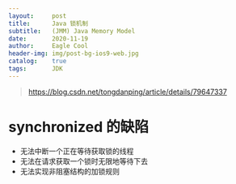 ```yaml
---
layout:     post
title:      Java 锁机制
subtitle:   (JMM) Java Memory Model
date:       2020-11-19
author:     Eagle Cool
header-img: img/post-bg-ios9-web.jpg
catalog: 	true
tags:       JDK
---
```


> https://blog.csdn.net/tongdanping/article/details/79647337

# synchronized 的缺陷

* 无法中断一个正在等待获取锁的线程
* 无法在请求获取一个锁时无限地等待下去
* 无法实现非阻塞结构的加锁规则






